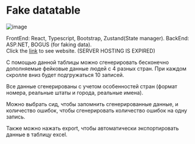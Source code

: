 # Fake datatable


![image](https://github.com/jetie000/task5itra/assets/126812090/432b70d4-57b4-4918-98ed-f23ae6689bec)


FrontEnd: React, Typescript, Bootstrap, Zustand(State manager). BackEnd: ASP.NET, BOGUS (for faking data).  
Click the [link](https://task5itra.vercel.app/) to see website. (SERVER HOSTING IS EXPIRED)


С помощью данной таблицы можно сгенерировать бесконечно дополняемые фейковые данные людей с 4 разных стран. При каждом скролле вниз будет подгружаться 10 записей.

Все данные сгенерированы с учетом особенностей стран (формат номера, реальные штаты и города, реальные имена).

Можно выбрать сид, чтобы запомнить сгенерированные данные, и количество ошибок, чтобы сгенерировать количество ошибок на одну запись.

Также можно нажать export, чтобы автоматически экспортировать данные в таблицу excel.
